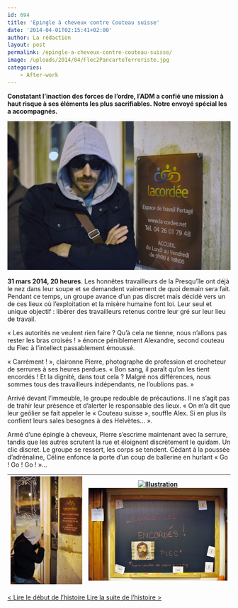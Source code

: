 ```yaml
---
id: 694
title: 'Epingle à cheveux contre Couteau suisse'
date: '2014-04-01T02:15:41+02:00'
author: La rédaction
layout: post
permalink: /epingle-a-cheveux-contre-couteau-suisse/
image: /uploads/2014/04/Flec2PancarteTerroriste.jpg
categories:
    - After-work
---
```


**Constatant l’inaction des forces de l’ordre, l’ADM a confié une mission à haut risque à ses éléments les plus sacrifiables. Notre envoyé spécial les a accompagnés.**

[![Illustration](/uploads/2014/04/Flec2PancarteTerroriste.jpg "Flec2PancarteTerroriste")](/uploads/2014/04/Flec2PancarteTerroriste.jpg)

**31 mars 2014, 20 heures**. Les honnêtes travailleurs de la Presqu’île ont déjà le nez dans leur soupe et se demandent vainement de quoi demain sera fait. Pendant ce temps, un groupe avance d’un pas discret mais décidé vers un de ces lieux où l’exploitation et la misère humaine font loi. Leur seul et unique objectif : libérer des travailleurs retenus contre leur gré sur leur lieu de travail.

« Les autorités ne veulent rien faire ? Qu’à cela ne tienne, nous n’allons pas rester les bras croisés ! » énonce péniblement Alexandre, second couteau du Flec à l’intellect passablement émoussé.

« Carrément ! », claironne Pierre, photographe de profession et crocheteur de serrures à ses heures perdues. « Bon sang, il paraît qu’on les tient encordés ! Et la dignité, dans tout cela ? Malgré nos différences, nous sommes tous des travailleurs indépendants, ne l’oublions pas. »

Arrivé devant l’immeuble, le groupe redouble de précautions. Il ne s’agit pas de trahir leur présence et d’alerter le responsable des lieux. « On m’a dit que leur geôlier se fait appeler le « Couteau suisse », souffle Alex. Si en plus ils confient leurs sales besognes à des Helvètes… ».

Armé d’une épingle à cheveux, Pierre s’escrime maintenant avec la serrure, tandis que les autres scrutent la rue et éloignent discrètement le quidam. Un clic discret. Le groupe se ressert, les corps se tendent. Cédant à la poussée d’adrénaline, Céline enfonce la porte d’un coup de ballerine en hurlant « Go ! Go ! Go ! »…

| [![Illustration](/uploads/2014/04/Flec2CrochetageSeul1.jpg "Flec2CrochetageSeul")](/uploads/2014/04/Flec2CrochetageSeul1.jpg) | [![Illustration](http://wordpress.atelier-medias.org/uploads/2014/04/Flec2Photographe1.jpg "Flec2Photographe")](/uploads/2014/04/Flec2Photographe1.jpg)[![Illustration](/uploads/2014/04/LiberezEncordesReprisJustice1.jpg "LiberezEncordesReprisJustice")](/uploads/2014/04/LiberezEncordesReprisJustice1.jpg) |
|---|---|

[&lt; Lire le début de l’histoire ](/2014/04/le-bruit-court-la-police-se-tait/ "Le bruit court, la police se tait") [Lire la suite de l’histoire &gt;](/2014/04/ex-otages-ca-a-ete-lescalade/ "Ex-otages : « ça a été l’escalade »")